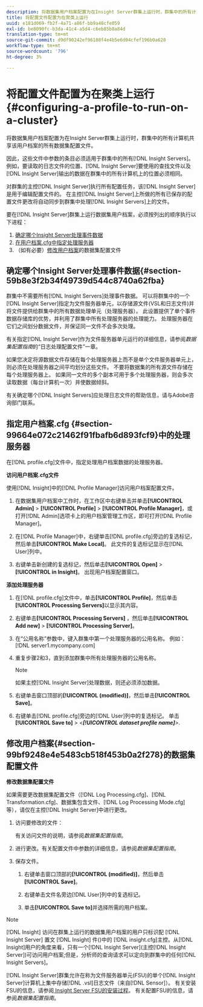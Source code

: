 ```yaml
---
description: 将数据集用户档案配置为在Insight Server群集上运行时，群集中的所有计算机共享该用户档案的所有数据集配置文件。
title: 将配置文件配置为在聚类上运行
uuid: e181d069-fb2f-4a71-a86f-bb9a48cfe059
exl-id: be8090fc-b3da-41c4-a5d4-c6eb85b8a84d
translation-type: tm+mt
source-git-commit: d9df90242ef96188f4e4b5e6d04cfef196b0a628
workflow-type: tm+mt
source-wordcount: '796'
ht-degree: 3%

---
```


# 将配置文件配置为在聚类上运行{#configuring-a-profile-to-run-on-a-cluster}

将数据集用户档案配置为在Insight Server群集上运行时，群集中的所有计算机共享该用户档案的所有数据集配置文件。

因此，这些文件中参数的条目必须适用于群集中的所有[!DNL Insight Servers]。 例如，要读取的日志文件的位置、[!DNL Insight Server]要使用的查找文件以及[!DNL Insight Server]输出的数据在群集中的所有计算机上的位置必须相同。

对群集的主控[!DNL Insight Server]执行所有配置任务，该[!DNL Insight Server]是用于编辑配置文件的。 在主控[!DNL Insight Server]上所做的所有已保存的配置文件更改将自动同步到群集中处理[!DNL Insight Servers]上的文件。

要在[!DNL Insight Server]群集上运行数据集用户档案，必须按列出的顺序执行以下进程：

1. [确定哪个Insight Server处理事件数据](../../../../../../home/c-inst-svr/c-install-ins-svr/c-ins-svr-clstrs/c-inst-ins-svr-clstr/c-inst-proc-clstr/c-config-prof-run-clstr.md#section-59b8e3f2b34f49739d544c8740a62fba)
1. [在用户档案.cfg中指定处理服务器](../../../../../../home/c-inst-svr/c-install-ins-svr/c-ins-svr-clstrs/c-inst-ins-svr-clstr/c-inst-proc-clstr/c-config-prof-run-clstr.md#section-99664e072c21462f91fbafb6d893fcf9)
1. （如有必要）[修改用户档案](../../../../../../home/c-inst-svr/c-install-ins-svr/c-ins-svr-clstrs/c-inst-ins-svr-clstr/c-inst-proc-clstr/c-config-prof-run-clstr.md#section-99bf9248e4e5483cb518f453b0a2f278)的数据集配置文件

## 确定哪个Insight Server处理事件数据{#section-59b8e3f2b34f49739d544c8740a62fba}

群集中不需要所有[!DNL Insight Servers]处理事件数据。 可以将群集中的一个[!DNL Insight Server]指定为文件服务器单元，以存储源文件(VSL和日志文件)并将文件提供给群集中的所有数据处理单元（处理服务器）。 此设置提供了单个事件数据存储库的优势，并利用了群集中所有处理服务器的处理能力。 处理服务器在它们之间划分数据文件，并保证同一文件不会多次处理。

有关指定[!DNL Insight Server]作为文件服务器单元运行的详细信息，请参阅&#x200B;*数据集配置指南*&#x200B;的“日志处理配置文件”一章。

如果您决定将源数据文件存储在每个处理服务器上而不是单个文件服务器单元上，则必须在处理服务器之间平均划分这些文件。 不要将数据集的所有源文件存储在每个处理服务器上。 如果同一文件的多个副本可用于多个处理服务器，则会多次读取数据（每台计算机一次）并使数据倾斜。

有关确定哪个[!DNL Insight Servers]应处理日志文件的帮助信息，请与Adobe咨询部门联系。

## 指定用户档案.cfg {#section-99664e072c21462f91fbafb6d893fcf9}中的处理服务器

在[!DNL profile.cfg]文件中，指定处理用户档案数据的处理服务器。

**访问用户档案.cfg文件**

使用[!DNL Insight]中的[!DNL Profile Manager]访问用户档案配置文件。

1. 在数据集用户档案中工作时，在工作区中右键单击并单击&#x200B;**[!UICONTROL Admin]** > **[!UICONTROL Profile]** > **[!UICONTROL Profile Manager]**，或打开[!DNL Admin]选项卡上的用户档案管理工作区，即可打开[!DNL Profile Manager]。

1. 在[!DNL Profile Manager]中，右键单击[!DNL profile.cfg]旁边的复选标记，然后单击&#x200B;**[!UICONTROL Make Local]**。 此文件的复选标记显示在[!DNL User]列中。

1. 右键单击新创建的复选标记，然后单击&#x200B;**[!UICONTROL Open]** > **[!UICONTROL in Insight]**。 出现用户档案配置窗口。

**添加处理服务器**

1. 在[!DNL profile.cfg]文件中，单击&#x200B;**[!UICONTROL Profile]**，然后单击&#x200B;**[!UICONTROL Processing Servers]**&#x200B;以显示其内容。

1. 右键单击&#x200B;**[!UICONTROL Processing Servers]** ，然后单击&#x200B;**[!UICONTROL Add new]** > **[!UICONTROL Processing Server]**。

1. 在“公用名称”参数中，键入群集中第一个处理服务器的公用名称。 例如：[!DNL server1.mycompany.com]
1. 重复步骤2和3，直到添加群集中所有处理服务器的公用名称。

   >[!NOTE]
   >
   >如果主控[!DNL Insight Server]处理数据，则还必须添加数据。

1. 右键单击窗口顶部的&#x200B;**[!UICONTROL (modified)]**，然后单击&#x200B;**[!UICONTROL Save]**。

1. 右键单击[!DNL profile.cfg]旁边的[!DNL User]列中的复选标记。 单击 **[!UICONTROL Save to]** > *&lt;**[!UICONTROL dataset profile name]**>*.

## 修改用户档案{#section-99bf9248e4e5483cb518f453b0a2f278}的数据集配置文件

**修改数据集配置文件**

如果需要更改数据集配置文件（[!DNL Log Processing.cfg]、[!DNL Transformation.cfg]、数据集包含文件、[!DNL Log Processing Mode.cfg]等），请仅在主控[!DNL Insight Server]中进行更改。

1. 访问要修改的文件：

   有关访问文件的说明，请参阅&#x200B;*数据集配置指南*。
1. 进行更改。有关配置文件中参数的详细信息，请参阅&#x200B;*数据集配置指南*。
1. 保存文件。

   1. 右键单击窗口顶部的&#x200B;**[!UICONTROL (modified)]**，然后单击&#x200B;**[!UICONTROL Save]**。

   1. 右键单击文件名旁边[!DNL User]列中的复选标记。
   1. 单击&#x200B;**[!UICONTROL Save to]**&#x200B;并选择所需的用户档案。

>[!NOTE]
>
>[!DNL Insight] 访问在群集上运行的数据集用户档案的用户只标识配 [!DNL Insight Server] 置文 [!DNL Insight] 件()中的 [!DNL insight.cfg]主控。从[!DNL Insight]用户的角度来看，只有一个[!DNL Insight Server](主控[!DNL Insight Server])可访问用户档案;但是，分析师的查询请求可以定向到群集中的任何[!DNL Insight Servers]。

[!DNL Insight Server]群集允许在称为文件服务器单元(FSU)的单个[!DNL Insight Server]计算机上集中存储[!DNL .vsl]日志文件（来自[!DNL Sensor]）。 有关安装FSU的信息，请参阅[ Insight Server FSU的安装过程](../../../../../../home/c-inst-svr/c-install-ins-svr/t-inst-proc-fsu.md#task-e4a4a791b6694119ba45b36f3e573016)。 有关配置FSU的信息，请参阅&#x200B;*数据集配置指南*。
